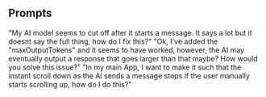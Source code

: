 ## Prompts
"My AI model seems to cut off after it starts a message. It says a lot but it doesnt say the full thing, how do I fix this?"
"Ok, I've added the "maxOutputTokens" and it seems to have worked, however, the AI may eventually output a response that goes larger than that maybe? How would you solve this issue?"
"In my main App, I want to make it such that the instant scroll down as the AI sends a message stops if the user manually starts scrolling up, how do I do this?"
